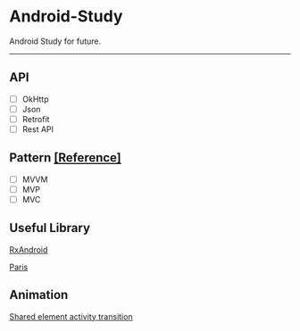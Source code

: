 # Android-Study
Android Study for future.

-----

## API
- [ ] OkHttp
- [ ] Json
- [ ] Retrofit
- [ ] Rest API

## Pattern [[Reference]](https://academy.realm.io/kr/posts/eric-maxwell-mvc-mvp-and-mvvm-on-android)
- [ ] MVVM
- [ ] MVP
- [ ] MVC

## Useful Library
[RxAndroid](https://github.com/ReactiveX/RxAndroid)

[Paris](https://github.com/airbnb/paris)

## Animation
[Shared element activity transition](https://developer.android.com/training/transitions/start-activity)


